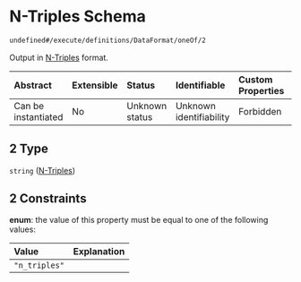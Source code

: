 # N-Triples Schema

```txt
undefined#/execute/definitions/DataFormat/oneOf/2
```

Output in [N-Triples](https://www.w3.org/TR/n-triples/) format.

| Abstract            | Extensible | Status         | Identifiable            | Custom Properties | Additional Properties | Access Restrictions | Defined In                                                                     |
| :------------------ | :--------- | :------------- | :---------------------- | :---------------- | :-------------------- | :------------------ | :----------------------------------------------------------------------------- |
| Can be instantiated | No         | Unknown status | Unknown identifiability | Forbidden         | Allowed               | none                | [okp4-cognitarium.json\*](schema/okp4-cognitarium.json "open original schema") |

## 2 Type

`string` ([N-Triples](okp4-cognitarium-executemsg-definitions-dataformat-oneof-n-triples.md))

## 2 Constraints

**enum**: the value of this property must be equal to one of the following values:

| Value         | Explanation |
| :------------ | :---------- |
| `"n_triples"` |             |
